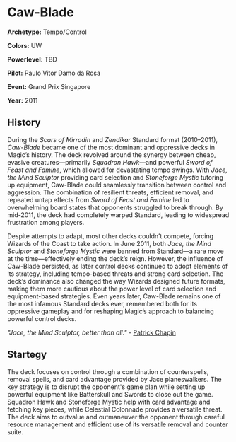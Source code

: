 # Caw-Blade

**Archetype:** Tempo/Control

**Colors:** UW

**Powerlevel:** TBD

**Pilot:** Paulo Vitor Damo da Rosa

**Event:** Grand Prix Singapore

**Year:** 2011

## History

During the _Scars of Mirrodin_ and _Zendikar_ Standard format (2010–2011), _Caw-Blade_ became one of the most dominant and oppressive decks in Magic’s history. The deck revolved around the synergy between cheap, evasive creatures—primarily _Squadron Hawk_—and powerful _Sword of Feast and Famine_, which allowed for devastating tempo swings. With _Jace, the Mind Sculptor_ providing card selection and _Stoneforge Mystic_ tutoring up equipment, Caw-Blade could seamlessly transition between control and aggression. The combination of resilient threats, efficient removal, and repeated untap effects from _Sword of Feast and Famine_ led to overwhelming board states that opponents struggled to break through. By mid-2011, the deck had completely warped Standard, leading to widespread frustration among players.

Despite attempts to adapt, most other decks couldn’t compete, forcing Wizards of the Coast to take action. In June 2011, both _Jace, the Mind Sculptor_ and _Stoneforge Mystic_ were banned from Standard—a rare move at the time—effectively ending the deck’s reign. However, the influence of Caw-Blade persisted, as later control decks continued to adopt elements of its strategy, including tempo-based threats and strong card selection. The deck’s dominance also changed the way Wizards designed future formats, making them more cautious about the power level of card selection and equipment-based strategies. Even years later, Caw-Blade remains one of the most infamous Standard decks ever, remembered both for its oppressive gameplay and for reshaping Magic’s approach to balancing powerful control decks.

_"Jace, the Mind Sculptor, better than all."_ - [Patrick Chapin](https://www.youtube.com/watch?v=gnYhG_ekoH8)

## Startegy

The deck focuses on control through a combination of counterspells, removal spells, and card advantage provided by Jace planeswalkers. The key strategy is to disrupt the opponent's game plan while setting up powerful equipment like Batterskull and Swords to close out the game. Squadron Hawk and Stoneforge Mystic help with card advantage and fetching key pieces, while Celestial Colonnade provides a versatile threat. The deck aims to outvalue and outmaneuver the opponent through careful resource management and efficient use of its versatile removal and counter suite.
